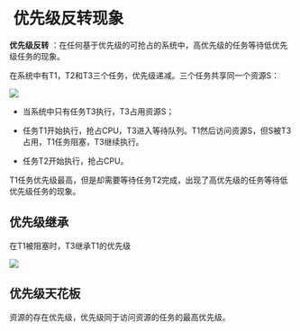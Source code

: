 #  优先级反转现象

**优先级反转** ：在任何基于优先级的可抢占的系统中，高优先级的任务等待低优先级任务的现象。


在系统中有T1，T2和T3三个任务，优先级递减。三个任务共享同一个资源S：

![](https://pic.existorlive.cn/%E6%88%AA%E5%B1%8F2020-10-05%20%E4%B8%8B%E5%8D%887.37.28.png)

- 当系统中只有任务T3执行，T3占用资源S；

- 任务T1开始执行，抢占CPU，T3进入等待队列。T1然后访问资源S，但S被T3占用，T1任务阻塞，T3继续执行。

- 任务T2开始执行，抢占CPU。

T1任务优先级最高，但是却需要等待任务T2完成，出现了高优先级的任务等待低优先级任务的现象。


## 优先级继承

在T1被阻塞时，T3继承T1的优先级

![](https://pic.existorlive.cn/%E6%88%AA%E5%B1%8F2020-10-05%20%E4%B8%8B%E5%8D%887.49.51.png)

## 优先级天花板

资源的存在优先级，优先级同于访问资源的任务的最高优先级。
